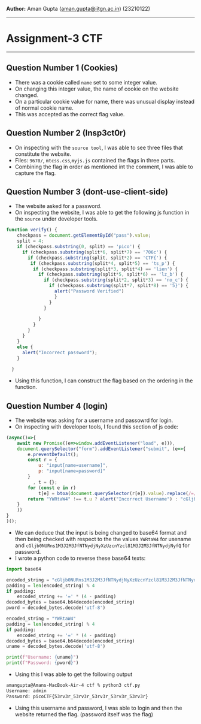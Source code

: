 **Author:** Aman Gupta (aman.gupta@iitgn.ac.in) (23210122)
**** 
# Assignment-3 CTF
**** 
## Question Number 1 (Cookies)

- There was a cookie called `name` set to some integer value.
- On changing this integer value, the name of cookie on the website changed.
- On a particular cookie value for name, there was unusual display instead of normal cookie name. 
- This was accepted as the correct flag value.

## Question Number 2 (Insp3ct0r)
- On inspecting with the `source tool`, I was able to see three files that constitute the website.
- Files: `9670/`, `mtcss.css`,`myjs.js` contained the flags in three parts.
- Combining the flag in order as mentioned int the comment, I was able to capture the flag.

## Question Number 3 (dont-use-client-side)
- The website asked for a password.
- On inspecting the website, I was able to get the following js function in the `source` under developer tools.
```js
function verify() {
    checkpass = document.getElementById("pass").value;
    split = 4;
    if (checkpass.substring(0, split) == 'pico') {
      if (checkpass.substring(split*6, split*7) == '706c') {
        if (checkpass.substring(split, split*2) == 'CTF{') {
         if (checkpass.substring(split*4, split*5) == 'ts_p') {
          if (checkpass.substring(split*3, split*4) == 'lien') {
            if (checkpass.substring(split*5, split*6) == 'lz_b') {
              if (checkpass.substring(split*2, split*3) == 'no_c') {
                if (checkpass.substring(split*7, split*8) == '5}') {
                  alert("Password Verified")
                  }
                }
              }
      
            }
          }
        }
      }
    }
    else {
      alert("Incorrect password");
    }
    
  }
```
- Using this function, I can construct the flag based on the ordering in the function.

## Question Number 4 (login)
- The website was asking for a username and passowrd for login.
- On inspecting with developer tools, I found this section of js code:
```js
(async()=>{
    await new Promise((e=>window.addEventListener("load", e))),
    document.querySelector("form").addEventListener("submit", (e=>{
        e.preventDefault();
        const r = {
            u: "input[name=username]",
            p: "input[name=password]"
        }
          , t = {};
        for (const e in r)
            t[e] = btoa(document.querySelector(r[e]).value).replace(/=/g, "");
        return "YWRtaW4" !== t.u ? alert("Incorrect Username") : "cGljb0NURns1M3J2M3JfNTNydjNyXzUzcnYzcl81M3J2M3JfNTNydjNyfQ" !== t.p ? alert("Incorrect Password") : void alert(`Correct Password! Your flag is ${atob(t.p)}.`)
    }
    ))
}
)();
```
- We can deduce that the input is being changed to base64 format and then being checked with respect to the the values `YWRtaW4` for usename and `cGljb0NURns1M3J2M3JfNTNydjNyXzUzcnYzcl81M3J2M3JfNTNydjNyfQ` for password.
- I wrote a python code to reverse these base64 texts:
```python
import base64

encoded_string = "cGljb0NURns1M3J2M3JfNTNydjNyXzUzcnYzcl81M3J2M3JfNTNydjNyfQ"
padding = len(encoded_string) % 4
if padding:
    encoded_string += '=' * (4 - padding)
decoded_bytes = base64.b64decode(encoded_string)
pword = decoded_bytes.decode('utf-8')

encoded_string = "YWRtaW4"
padding = len(encoded_string) % 4
if padding:
    encoded_string += '=' * (4 - padding)
decoded_bytes = base64.b64decode(encoded_string)
uname = decoded_bytes.decode('utf-8')

print(f"Username: {uname}")
print(f"Password: {pword}")
```
- Using this I was able to get the following output
```bash
amangupta@Amans-MacBook-Air-4 ctf % python3 ctf.py
Username: admin
Password: picoCTF{53rv3r_53rv3r_53rv3r_53rv3r_53rv3r}
```
- Using this username and password, I was able to login and then the website returned the flag. (password itself was the flag)
